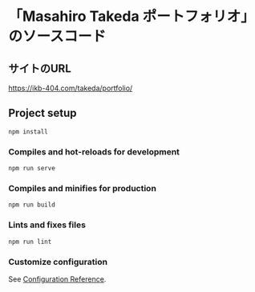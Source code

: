 # 「Masahiro Takeda ポートフォリオ」のソースコード

## サイトのURL
https://ikb-404.com/takeda/portfolio/

## Project setup
```
npm install
```

### Compiles and hot-reloads for development
```
npm run serve
```

### Compiles and minifies for production
```
npm run build
```

### Lints and fixes files
```
npm run lint
```

### Customize configuration
See [Configuration Reference](https://cli.vuejs.org/config/).
